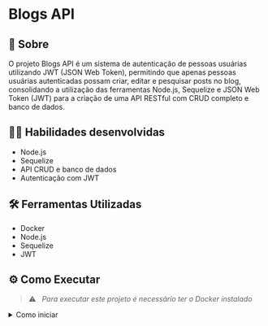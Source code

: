 # Blogs API

## :page_with_curl: Sobre

O projeto Blogs API é um sistema de autenticação de pessoas usuárias utilizando JWT (JSON Web Token), permitindo que apenas pessoas usuárias autenticadas possam criar, editar e pesquisar posts no blog, consolidando a utilização das ferramentas Node.js, Sequelize e JSON Web Token (JWT) para a criação de uma API RESTful com CRUD completo e banco de dados.

## :woman_technologist: Habilidades desenvolvidas

- Node.js
- Sequelize
- API CRUD e banco de dados
- Autenticação com JWT

## 🛠️ Ferramentas Utilizadas

- Docker
- Node.js
- Sequelize
- JWT

## ⚙️ Como Executar

> :warning: &nbsp; _Para executar este projeto é necessário ter o Docker instalado_

<details>
  <summary> Como iniciar </summary>
  <br>

1. Clone o repositório em uma pasta de preferência

```
git clone git@github.com:JessicaLopesDev/project-blogs-api.git
```

2. Entre na pasta raíz do projeto e instale todas as dependências

```
npm install

3. É necessario executar o comando abaixo no diretório raiz do projeto para rodar o projeto.

```

docker-compose up -d

```

4. Para criar o bando de dados usamos o seguinte comando que versionar o schema do banco utilizando as <code>migrations</code> e popula o banco com uso dos <code>seeders</code>

```

npm run populate

```

5. Digite o comando abaixo para iniciar o servidor com live-reload.

```

npm run dev

```

6. Para visualização da interface da API podem ser utilizados o Thunder Client, Postman ou Insomnia.
</details>
```
